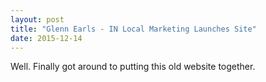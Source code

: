 ```yaml
---
layout: post
title: "Glenn Earls - IN Local Marketing Launches Site"
date: 2015-12-14
---
```


Well. Finally got around to putting this old website together. 
